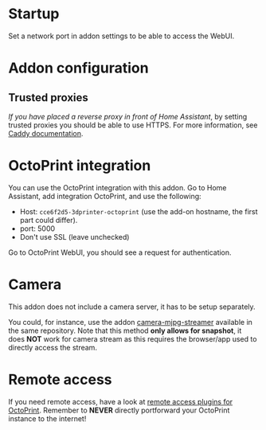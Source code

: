 # Startup

Set a network port in addon settings to be able to access the WebUI.

# Addon configuration

## Trusted proxies

*If you have placed a reverse proxy in front of Home Assistant*, by setting trusted proxies you should be able to use HTTPS. For more information, see [Caddy documentation](https://caddyserver.com/docs/caddyfile/directives/reverse_proxy).

# OctoPrint integration

You can use the OctoPrint integration with this addon. Go to Home Assistant, add integration OctoPrint, and use the following:
- Host: `cce6f2d5-3dprinter-octoprint` (use the add-on hostname, the first part could differ).
- port: 5000
- Don't use SSL (leave unchecked)

Go to OctoPrint WebUI, you should see a request for authentication.

# Camera

This addon does not include a camera server, it has to be setup separately. 

You could, for instance, use the addon [camera-mjpg-streamer](https://github.com/fredrikbaberg/ha-3dprinter-addons/tree/main/camera-mjpg-streamer) available in the same repository. Note that this method **only allows for snapshot**, it does **NOT** work for camera stream as this requires the browser/app used to directly access the stream.

# Remote access

If you need remote access, have a look at [remote access plugins for OctoPrint](https://plugins.octoprint.org/topics/remote_access/). Remember to **NEVER** directly portforward your OctoPrint instance to the internet!
